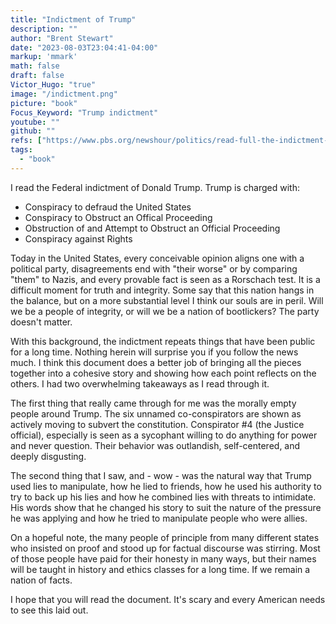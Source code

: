 ```yaml
---
title: "Indictment of Trump"
description: ""
author: "Brent Stewart"
date: "2023-08-03T23:04:41-04:00"
markup: 'mmark'
math: false
draft: false
Victor_Hugo: "true"
image: "/indictment.png"
picture: "book"
Focus_Keyword: "Trump indictment"
youtube: ""
github: ""
refs: ["https://www.pbs.org/newshour/politics/read-full-the-indictment-against-trump-for-his-efforts-to-overturn-the-2020-election"]
tags:
  - "book"
---
```


I read the Federal indictment of Donald Trump.  Trump is charged with:
* Conspiracy to defraud the United States
* Conspiracy to Obstruct an Offical Proceeding
* Obstruction of and Attempt to Obstruct an Official Proceeding
* Conspiracy against Rights

Today in the United States, every conceivable opinion aligns one with a political party,  disagreements end with "their worse" or by comparing "them" to Nazis, and every provable fact is seen as a Rorschach test.  It is a difficult moment for truth and integrity.  Some say that this nation hangs in the balance, but on a more substantial level I think our souls are in peril.  Will we be a people of integrity, or will we be a nation of bootlickers?  The party doesn't matter.

With this background, the indictment repeats things that have been public for a long time.  Nothing herein will surprise you if you follow the news much.  I think this document does a better job of bringing all the pieces together into a cohesive story and showing how each point reflects on the others.  I had two overwhelming takeaways as I read through it.

The first thing that really came through for me was the morally empty people around Trump.  The six unnamed co-conspirators are shown as actively moving to subvert the constitution.  Conspirator #4 (the Justice official), especially is seen as a sycophant willing to do anything for power and never question.  Their behavior was outlandish, self-centered, and deeply disgusting.

The second thing that I saw, and - wow - was the natural way that Trump used lies to manipulate, how he lied to friends, how he used his authority to try to back up his lies and how he combined lies with threats to intimidate.  His words show that he changed his story to suit the nature of the pressure he was applying and how he tried to manipulate people who were allies.

On a hopeful note, the many people of principle from many different states who insisted on proof and stood up for factual discourse was stirring.  Most of those people have paid for their honesty in many ways, but their names will be taught in history and ethics classes for a long time.  If we remain a nation of facts.

I hope that you will read the document.  It's scary and every American needs to see this laid out.
